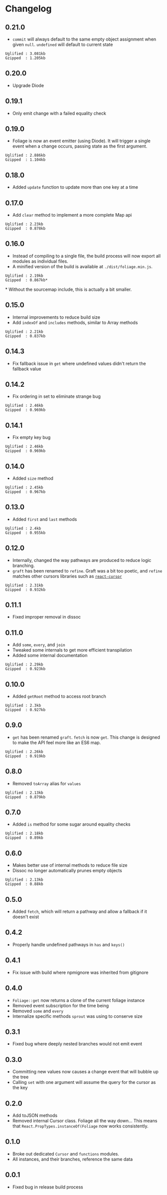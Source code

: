 # Changelog

## 0.21.0

- `commit` will always default to the same empty object assignment
  when given `null`. `undefined` will default to current state

```
Uglified : 3.081kb
Gzipped  : 1.205kb
```

## 0.20.0

- Upgrade Diode

## 0.19.1

- Only emit change with a failed equality check

## 0.19.0

- Foliage is now an event emitter (using Diode). It will trigger a
  single event when a change occurs, passing state as the first
  argument.

```
Uglified : 2.886kb
Gzipped  : 1.104kb
```

## 0.18.0

- Added `update` function to update more than one key at a time

## 0.17.0

- Add `clear` method to implement a more complete Map api

```
Uglified : 2.23kb
Gzipped  : 0.878kb
```

## 0.16.0

- Instead of compiling to a single file, the build process will now
  export all modules as individual files.
- A minified version of the build is available at `./dist/foliage.min.js`.

```
Uglified : 2.19kb
Gzipped  : 0.867kb*
```

\* Without the sourcemap include, this is actually a bit smaller.

## 0.15.0

- Internal improvements to reduce build size
- Add `indexOf` and `includes` methods, similar to Array methods

```
Uglified : 2.21kb
Gzipped  : 0.837kb
```

## 0.14.3

- Fix fallback issue in `get` where undefined values didn't return the
  fallback value

## 0.14.2

- Fix ordering in set to eliminate strange bug

```
Uglified : 2.46kb
Gzipped  : 0.969kb
```

## 0.14.1

- Fix empty key bug

```
Uglified : 2.46kb
Gzipped  : 0.969kb
```


## 0.14.0

- Added `size` method

```
Uglified : 2.45kb
Gzipped  : 0.967kb
```

## 0.13.0

- Added `first` and `last` methods

```
Uglified : 2.4kb
Gzipped  : 0.955kb
```

## 0.12.0

- Internally, changed the way pathways are produced to reduce logic
  branching.
- `graft` has been renamed to `refine`. Graft was a bit too poetic,
  and `refine` matches other cursors libraries such as
  [`react-cursor`](https://github.com/dustingetz/react-cursor)

```
Uglified : 2.31kb
Gzipped  : 0.932kb
```

## 0.11.1

- Fixed improper removal in dissoc

## 0.11.0

- Add `some`, `every`, and `join`
- Tweaked some internals to get more efficient transpilation
- Added some internal documentation

```
Uglified : 2.29kb
Gzipped  : 0.923kb
```

## 0.10.0

- Added `getRoot` method to access root branch

```
Uglified : 2.3kb
Gzipped  : 0.927kb
```

## 0.9.0

- `get` has been renamed `graft`. `fetch` is now `get`. This change is
  designed to make the API feel more like an ES6 map.

```
Uglified : 2.26kb
Gzipped  : 0.919kb
```

## 0.8.0

- Removed `toArray` alias for `values`

```
Uglified : 2.13kb
Gzipped  : 0.879kb
```

## 0.7.0

- Added `is` method for some sugar around equality checks

```
Uglified : 2.18kb
Gzipped  : 0.89kb
```

## 0.6.0

- Makes better use of internal methods to reduce file size
- Dissoc no longer automatically prunes empty objects

```
Uglified : 2.13kb
Gzipped  : 0.88kb
```

## 0.5.0

- Added `fetch`, which will return a pathway and allow a fallback if
  it doesn't exist

## 0.4.2

- Properly handle undefined pathways in `has` and `keys()`

## 0.4.1

- Fix issue with build where npmignore was inherited from gitignore

## 0.4.0

- `Foliage::get` now returns a clone of the current foliage instance
- Removed event subscription for the time being
- Removed `some` and `every`
- Internalize specific methods `sprout` was using to conserve size

## 0.3.1

- Fixed bug where deeply nested branches would not emit event

## 0.3.0

- Committing new values now causes a change event that will bubble up
  the tree
- Calling `set` with one argument will assume the query for the cursor
  as the key

## 0.2.0

- Add toJSON methods
- Removed internal Cursor class. Foliage all the way down... This
  means that `React.PropTypes.instanceOf(Foliage` now works
  consistently.

## 0.1.0

- Broke out dedicated `Cursor` and `functions` modules.
- All instances, and their branches, reference the same data

## 0.0.1

- Fixed bug in release build process
